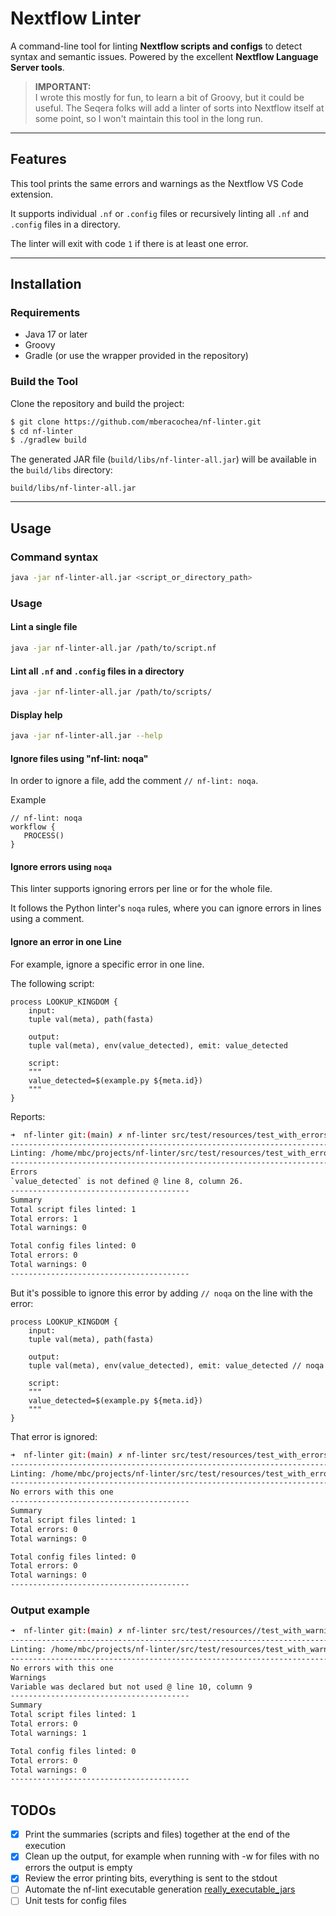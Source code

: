
# Nextflow Linter

A command-line tool for linting **Nextflow scripts and configs** to detect syntax and semantic issues. Powered by the excellent **Nextflow Language Server tools**.

> **IMPORTANT:**  
> I wrote this mostly for fun, to learn a bit of Groovy, but it could be useful. The Seqera folks will add a linter of sorts into Nextflow itself at some point, so I won't maintain this tool in the long run.

---

## Features

This tool prints the same errors and warnings as the Nextflow VS Code extension.

It supports individual `.nf` or `.config` files or recursively linting all `.nf` and `.config` files in a directory.

The linter will exit with code `1` if there is at least one error.

---

## Installation

### Requirements
- Java 17 or later
- Groovy
- Gradle (or use the wrapper provided in the repository)

### Build the Tool
Clone the repository and build the project:

```bash
$ git clone https://github.com/mberacochea/nf-linter.git
$ cd nf-linter
$ ./gradlew build
```

The generated JAR file (`build/libs/nf-linter-all.jar`) will be available in the `build/libs` directory:

```plaintext
build/libs/nf-linter-all.jar
```

---

## Usage

### Command syntax

```bash
java -jar nf-linter-all.jar <script_or_directory_path>
```

### Usage

#### Lint a single file
```bash
java -jar nf-linter-all.jar /path/to/script.nf
```

#### Lint all `.nf` and `.config` files in a directory
```bash
java -jar nf-linter-all.jar /path/to/scripts/
```

#### Display help
```bash
java -jar nf-linter-all.jar --help
```

#### Ignore files using "nf-lint: noqa"

In order to ignore a file, add the comment `// nf-lint: noqa`.

Example
```nextflow
// nf-lint: noqa
workflow {
   PROCESS()
}
```

#### Ignore errors using `noqa`

This linter supports ignoring errors per line or for the whole file.

It follows the Python linter's `noqa` rules, where you can ignore errors in lines using a comment.

#### Ignore an error in one Line

For example, ignore a specific error in one line.

The following script:

```nextflow
process LOOKUP_KINGDOM {
    input:
    tuple val(meta), path(fasta)

    output:
    tuple val(meta), env(value_detected), emit: value_detected

    script:
    """
    value_detected=$(example.py ${meta.id})
    """
}
```

Reports:

```bash
➜  nf-linter git:(main) ✗ nf-linter src/test/resources/test_with_errors_but_noqa_inline.nf 
--------------------------------------------------------------------------------------------
Linting: /home/mbc/projects/nf-linter/src/test/resources/test_with_errors_but_noqa_inline.nf
--------------------------------------------------------------------------------------------
Errors
`value_detected` is not defined @ line 8, column 26.
----------------------------------------
Summary
Total script files linted: 1
Total errors: 1
Total warnings: 0

Total config files linted: 0
Total errors: 0
Total warnings: 0
----------------------------------------
```

But it's possible to ignore this error by adding `// noqa` on the line with the error:

```nextflow
process LOOKUP_KINGDOM {
    input:
    tuple val(meta), path(fasta)

    output:
    tuple val(meta), env(value_detected), emit: value_detected // noqa

    script:
    """
    value_detected=$(example.py ${meta.id})
    """
}
```

That error is ignored:

```bash
➜  nf-linter git:(main) ✗ nf-linter src/test/resources/test_with_errors_but_noqa_inline.nf 
--------------------------------------------------------------------------------------------
Linting: /home/mbc/projects/nf-linter/src/test/resources/test_with_errors_but_noqa_inline.nf
--------------------------------------------------------------------------------------------
No errors with this one
----------------------------------------
Summary
Total script files linted: 1
Total errors: 0
Total warnings: 0

Total config files linted: 0
Total errors: 0
Total warnings: 0
----------------------------------------

```

### Output example

```bash
➜  nf-linter git:(main) ✗ nf-linter src/test/resources//test_with_warnings.nf 
------------------------------------------------------------------------------
Linting: /home/mbc/projects/nf-linter/src/test/resources/test_with_warnings.nf
------------------------------------------------------------------------------
No errors with this one
Warnings
Variable was declared but not used @ line 10, column 9
----------------------------------------
Summary
Total script files linted: 1
Total errors: 0
Total warnings: 1

Total config files linted: 0
Total errors: 0
Total warnings: 0
----------------------------------------
```

## TODOs

- [X] Print the summaries (scripts and files) together at the end of the execution
- [X] Clean up the output, for example when running with -w for files with no errors the output is empty
- [X] Review the error printing bits, everything is sent to the stdout
- [ ] Automate the nf-lint executable
  generation [really_executable_jars](https://skife.org/java/unix/2011/06/20/really_executable_jars.html)
- [ ] Unit tests for config files